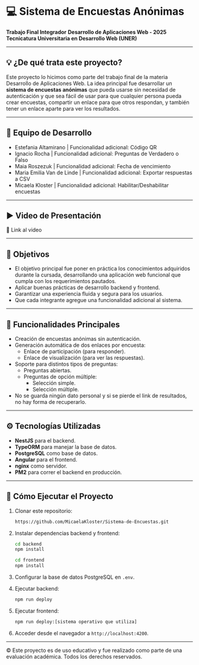 # 💻 Sistema de Encuestas Anónimas

**Trabajo Final Integrador** 
**Desarrollo de Aplicaciones Web - 2025**  
**Tecnicatura Universitaria en Desarrollo Web (UNER)**

---

## 💡 ¿De qué trata este proyecto?

Este proyecto lo hicimos como parte del trabajo final de la materia Desarrollo de Aplicaciones Web. La idea principal fue desarrollar un **sistema de encuestas anónimas** que pueda usarse sin necesidad de autenticación y que sea fácil de usar para que cualquier persona pueda crear encuestas, compartir un enlace para que otros respondan, y también tener un enlace aparte para ver los resultados.

---

## 👥 Equipo de Desarrollo

- Estefania Altamirano | Funcionalidad adicional: Código QR
- Ignacio Rocha | Funcionalidad adicional: Preguntas de Verdadero o Falso
- Maia Roszezuk | Funcionalidad adicional: Fecha de vencimiento
- Maria Emilia Van de Linde | Funcionalidad adicional: Exportar respuestas a CSV
- Micaela Kloster | Funcionalidad adicional: Habilitar/Deshabilitar encuestas

---

## ▶️ Video de Presentación

🔗 Link al video  

---

## 📌 Objetivos

- El objetivo principal fue poner en práctica los conocimientos adquiridos durante la cursada, desarrollando una aplicación web funcional que cumpla con los requerimientos pautados.
- Aplicar buenas prácticas de desarrollo backend y frontend.
- Garantizar una experiencia fluida y segura para los usuarios.
- Que cada integrante agregue una funcionalidad adicional al sistema.

---

## 📌 Funcionalidades Principales

- Creación de encuestas anónimas sin autenticación.
- Generación automática de dos enlaces por encuesta:
  - Enlace de participación (para responder).
  - Enlace de visualización (para ver las respuestas).
- Soporte para distintos tipos de preguntas:
  - Preguntas abiertas.
  - Preguntas de opción múltiple:
    - Selección simple.
    - Selección múltiple.
- No se guarda ningún dato personal y si se pierde el link de resultados, no hay forma de recuperarlo.

---

## ⚙️ Tecnologías Utilizadas

- **NestJS** para el backend.
- **TypeORM** para manejar la base de datos.
- **PostgreSQL** como base de datos.
- **Angular** para el frontend.
- **nginx** como servidor.
- **PM2** para correr el backend en producción.

---

## 📁 Cómo Ejecutar el Proyecto

1. Clonar este repositorio:
   ```bash
   https://github.com/MicaelaKloster/Sistema-de-Encuestas.git
   ```

2. Instalar dependencias backend y frontend:
   ```bash
   cd backend
   npm install

   cd frontend
   npm install
   ```

3. Configurar la base de datos PostgreSQL en `.env`.

4. Ejecutar backend:
   ```bash
   npm run deploy
   ```

5. Ejecutar frontend:
   ```bash
   npm run deploy:[sistema operativo que utiliza]
   ```

6. Acceder desde el navegador a `http://localhost:4200`.

---
©️ Este proyecto es de uso educativo y fue realizado como parte de una evaluación académica. Todos los derechos reservados.

